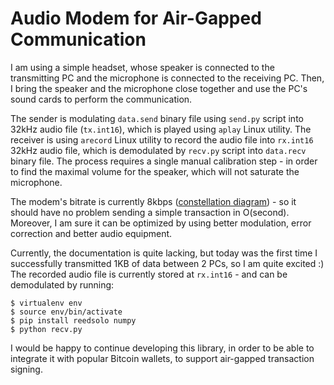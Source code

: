 # Audio Modem for Air-Gapped Communication #

I am using a simple headset, whose speaker is connected to the transmitting PC and the microphone is connected to the receiving PC.
Then, I bring the speaker and the microphone close together and use the PC's sound cards to perform the communication.

The sender is modulating `data.send` binary file using `send.py` script into 32kHz audio file (`tx.int16`), which is played using `aplay` Linux utility.
The receiver is using `arecord` Linux utility to record the audio file into `rx.int16` 32kHz audio file, which is demodulated by `recv.py` script into `data.recv` binary file.
The process requires a single manual calibration step - in order to find the maximal volume for the speaker, which will not saturate the microphone.

The modem's bitrate is currently 8kbps ([constellation diagram](http://i.imgur.com/JAbGkIt.png)) - so it should have no problem sending a simple transaction in O(second).
Moreover, I am sure it can be optimized by using better modulation, error correction and better audio equipment.

Currently, the documentation is quite lacking, but today was the first time I successfully transmitted 1KB of data between 2 PCs, so I am quite excited :)
The recorded audio file is currently stored at `rx.int16` - and can be demodulated by running:

	$ virtualenv env
	$ source env/bin/activate
	$ pip install reedsolo numpy
	$ python recv.py

I would be happy to continue developing this library, in order to be able to integrate it with popular Bitcoin wallets, to support air-gapped transaction signing.